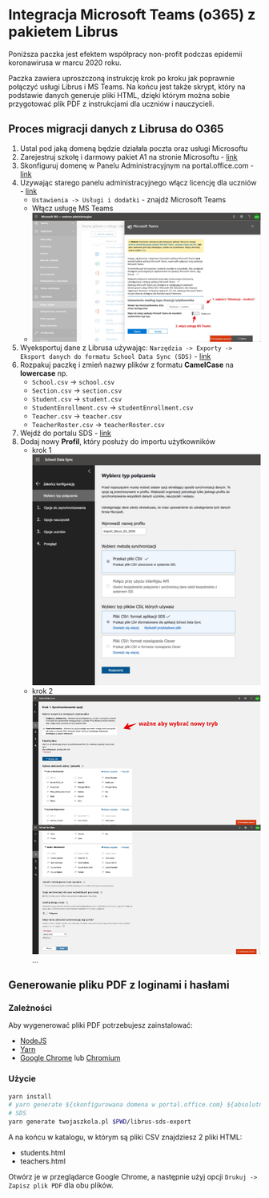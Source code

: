 # Integracja Microsoft Teams (o365) z pakietem Librus

Poniższa paczka jest efektem współpracy non-profit podczas epidemii koronawirusa w marcu 2020 roku.

Paczka zawiera uproszczoną instrukcję krok po kroku jak poprawnie połączyć usługi Librus i MS Teams.
Na końcu jest także skrypt, który na podstawie danych generuje pliki HTML, dzięki którym można sobie przygotować plik PDF z instrukcjami dla uczniów i nauczycieli. 

## Proces migracji danych z Librusa do O365

1. Ustal pod jaką domeną będzie działała poczta oraz usługi Microsoftu 
2. Zarejestruj szkołę i darmowy pakiet A1 na stronie Microsoftu - [link](https://news.microsoft.com/pl-pl/features/aka-ms-zdalnaszkola/)
3. Skonfiguruj domenę w Panelu Administracyjnym na portal.office.com - [link](https://admin.microsoft.com/Adminportal/Home#/Domains)
4. Uzywając starego panelu administracyjnego włącz licencję dla uczniów - [link](https://admin.microsoft.com/Adminportal/Home#/Settings/ServicesAndAddIns)
    * `Ustawienia -> Usługi i dodatki` - znajdź Microsoft Teams
    * Włącz usługę MS Teams
    * ![Włączenie usługi MS Teams dla studentów](./panel-1.jpg)
5. Wyeksportuj dane z Librusa używając: `Narzędzia -> Exporty -> Eksport danych do formatu School Data Sync (SDS)` - [link](https://synergia.librus.pl/eksporty)
6. Rozpakuj paczkę i zmień nazwy plików z formatu **CamelCase** na **lowercase** np.
    * `School.csv` -> `school.csv`
    * `Section.csv` -> `section.csv` 
    * `Student.csv` -> `student.csv` 
    * `StudentEnrollment.csv` -> `studentEnrollment.csv` 
    * `Teacher.csv` -> `teacher.csv` 
    * `TeacherRoster.csv` -> `teacherRoster.csv` 
7. Wejdź do portalu SDS - [link](https://sds.microsoft.com)
8. Dodaj nowy **Profil**, który posłuży do importu użytkowników
   * krok 1 ![zdjęcie](./sds-1.jpg) 
   * krok 2 ![zdjęcie](./sds-2.jpg)
   ...

## Generowanie pliku PDF z loginami i hasłami

### Zależności

Aby wygenerować pliki PDF potrzebujesz zainstalować:

* [NodeJS](https://nodejs.org/en/download/) 
* [Yarn](https://classic.yarnpkg.com/en/docs/install/)
* [Google Chrome](https://www.google.com/chrome/) lub [Chromium](https://www.chromium.org/getting-involved/download-chromium) 

### Użycie

```bash
yarn install
# yarn generate ${skonfigurowana domena w portal.office.com} ${absolutna ścieżka do katalogu z wyeksportowanymi plikami librusa}
# SDS 
yarn generate twojaszkola.pl $PWD/librus-sds-export 
```

A na końcu w katalogu, w którym są pliki CSV znajdziesz 2 pliki HTML:

* students.html
* teachers.html

Otwórz je w przeglądarce Google Chrome, a następnie użyj opcji `Drukuj -> Zapisz plik PDF` dla obu plików.